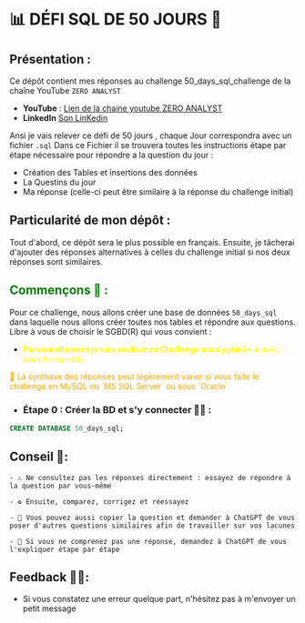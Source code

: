 # 📊 DÉFI SQL DE 50 JOURS 🚀

## Présentation :

Ce dépôt contient mes réponses au challenge 50_days_sql_challenge de la chaîne YouTube `ZERO ANALYST` 
- **YouTube** : [Lien de la chaine youtube ZERO ANALYST]([https://www.instagram.com/zero_analyst/](https://www.youtube.com/@zero_analyst))
- **LinkedIn** [Son LinKedin](https://www.linkedin.com/in/najirr)

Ansi je vais relever ce défi de 50 jours , chaque Jour correspondra avec un fichier `.sql` 
Dans ce Fichier il se trouvera toutes les instructions étape par étape  nécessaire pour répondre a la question du jour :
- Création des Tables et insertions des données 
- La Questins du jour
- Ma réponse (celle-ci peut être similaire à la réponse du challenge initial)

## Particularité de mon dépôt :

Tout d'abord, ce dépôt sera le plus possible en français. Ensuite, je tâcherai d'ajouter des réponses alternatives à celles du challenge initial si nos deux réponses sont similaires.

## <span style="color:green"> Commençons 🏁 :</span>

Pour ce challenge, nous allons créer une base de données `50_days_sql` dans laquelle nous allons créer toutes nos tables et répondre aux questions. Libre à vous de choisir le SGBD(R) qui vous convient :

- <span style="color:yellow">  **Personnellement je vais réaliser ce Challenge sous `pgAdmin 4`** donc sous `PostgreSQL`. </span>

<span style="color:orange"> 
📝 La synthaxe des réponses peut légèrement varier si vous faite le challenge en MySQL  ou `MS SQL Server` ou sous `Oracle`
</span>

- ### Étape 0 : Créer la BD et s'y connecter 🏃🏾 :
```sql
CREATE DATABASE 50_days_sql;
```
## Conseil 🧠:
````
- ⚠️ Ne consultez pas les réponses directement : essayez de répondre à la question par vous-même

- ♻️ Ensuite, comparez, corrigez et réessayez

- 🤖 Vous pouvez aussi copier la question et demander à ChatGPT de vous poser d'autres questions similaires afin de travailler sur vos lacunes

- 🤝 Si vous ne comprenez pas une réponse, demandez à ChatGPT de vous l'expliquer étape par étape
````

## Feedback 💪🏽: 
- Si vous constatez une erreur quelque part, n'hésitez pas à m'envoyer un petit message  
